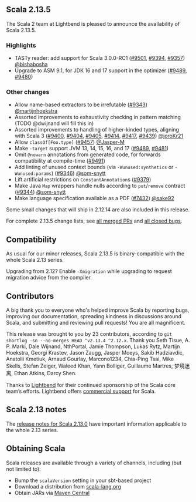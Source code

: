 ## Scala 2.13.5

The Scala 2 team at Lightbend is pleased to announce the availability of Scala 2.13.5.

### Highlights

* TASTy reader: add support for Scala 3.0.0-RC1 ([#9501](https://github.com/scala/scala/pull/9501), [#9394](https://github.com/scala/scala/pull/9394), [#9357](https://github.com/scala/scala/pull/9357)) [@bishabosha](https://github.com/bishabosha)
* Upgrade to ASM 9.1, for JDK 16 and 17 support in the optimizer ([#9489](https://github.com/scala/scala/pull/9489), [#9480](https://github.com/scala/scala/pull/9480))

### Other changes

* Allow name-based extractors to be irrefutable ([#9343](https://github.com/scala/scala/pull/9343)) [@martijnhoekstra](https://github.com/martijnhoekstra)
* Assorted improvements to exhaustivity checking in pattern matching (TODO @dwijnand will fill this in)
* Assorted improvements to handling of higher-kinded types, aligning with Scala 3 ([#9400](https://github.com/scala/scala/pull/9400), [#9404](https://github.com/scala/scala/pull/9404), [#9405](https://github.com/scala/scala/pull/9405), [#9414](https://github.com/scala/scala/pull/9414), [#9417](https://github.com/scala/scala/pull/9417), [#9439](https://github.com/scala/scala/pull/9439)) [@joroKr21](https://github.com/joroKr21)
* Allow `classOf[Foo.type]` ([#9457](https://github.com/scala/scala/pull/9457)) [@Jasper-M](https://github.com/Jasper-M)
* Make `-target` support JVM 13, 14, 15, 16, and 17 ([#9489](https://github.com/scala/scala/pull/9489), [#9481](https://github.com/scala/scala/pull/9481))
* Omit `@nowarn` annotations from generated code, for forwards compatibility at compile-time ([#9491](https://github.com/scala/scala/pull/9491))
* Add linting of unused context bounds (via `-Wunused:synthetics` or `-Wunused:params`) ([#9346](https://github.com/scala/scala/pull/9346)) [@som-snytt](https://github.com/som-snytt)
* Lift artificial restrictions on `ConstantAnnotation`s ([#9379](https://github.com/scala/scala/pull/9379))
* Make Java `Map` wrappers handle nulls according to `put`/`remove` contract ([#9344](https://github.com/scala/scala/pull/9344)) [@som-snytt](https://github.com/som-snytt)
* Make language specification available as a PDF ([#7432](https://github.com/scala/scala/pull/7432)) [@sake92](https://github.com/sake92)

Some small changes that will ship in 2.12.14 are also included in this release.

For complete 2.13.5 change lists, see [all merged PRs](https://github.com/scala/scala/pulls?q=is%3Amerged%20milestone%3A2.13.5) and [all closed bugs](https://github.com/scala/bug/issues?utf8=%E2%9C%93&q=is%3Aclosed+milestone%3A2.13.5).

## Compatibility

As usual for our minor releases, Scala 2.13.5 is binary-compatible with the whole Scala 2.13 series.

Upgrading from 2.12? Enable `-Xmigration` while upgrading to request migration advice from the compiler.

## Contributors

A big thank you to everyone who's helped improve Scala by reporting bugs, improving our documentation, spreading kindness in discussions around Scala, and submitting and reviewing pull requests! You are all magnificent.

This release was brought to you by 23 contributors, according to `git shortlog -sn --no-merges HEAD ^v2.13.4 ^2.12.x`. Thank you Seth Tisue, A. P. Marki, Dale Wijnand, NthPortal, Jamie Thompson, Lukas Rytz, Martijn Hoekstra, Georgi Krastev, Jason Zaugg, Jasper Moeys, Sakib Hadziavdic, Anatolii Kmetiuk, Arnaud Gourlay, Marcono1234, Chia-Ping Tsai, Mike Skells, Stefan Zeiger, Waleed Khan, Yann Bolliger, Guillaume Martres, 梦境迷离, Ethan Atkins, Darcy Shen.

Thanks to [Lightbend](https://www.lightbend.com/scala) for their continued sponsorship of the Scala core team’s efforts. Lightbend offers [commercial support](https://www.lightbend.com/lightbend-platform-subscription) for Scala.

## Scala 2.13 notes

The [release notes for Scala 2.13.0](https://github.com/scala/scala/releases/v2.13.0) have important information applicable to the whole 2.13 series.

## Obtaining Scala

Scala releases are available through a variety of channels, including (but not limited to):

* Bump the `scalaVersion` setting in your sbt-based project
* Download a distribution from [scala-lang.org](http://scala-lang.org/download/2.13.5.html)
* Obtain JARs via [Maven Central](http://search.maven.org/#search%7Cga%7C1%7Cg%3A%22org.scala-lang%22%20AND%20v%3A%222.13.5%22)
